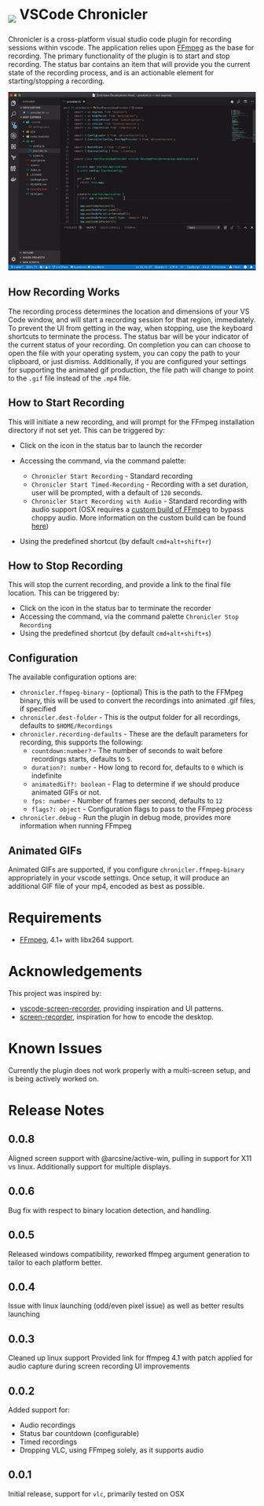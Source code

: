 <h1>
  <sub><img src="https://github.com/arciisine/vscode-chronicler/raw/master/images/logo.png" height="40"></sub>
  VSCode Chronicler
</h1>

Chronicler is a cross-platform visual studio code plugin for recording sessions within vscode. The application relies upon [FFmpeg](https://www.ffmpeg.org/) as the base for recording. The primary functionality of the plugin is to start and stop recording. The status bar contains an item that will provide you the current state of the recording process, and is an actionable element for starting/stopping a recording.

![Screen Capture in Action](./images/screencast-small.gif)

## How Recording Works
The recording process determines the location and dimensions of your VS Code window, and will start a recording session for that region, immediately.  To prevent the UI from getting in the way, when stopping, use the keyboard shortcuts to terminate the process. The status bar will be your indicator of the current status of your recording.  On completion you can can choose to open the file with your operating system, you can copy the path to your clipboard, or just dismiss.  Additionally, if you are configured your settings for supporting the animated gif production, the file path  will change to point to the `.gif` file instead of the `.mp4` file.

## How to Start Recording
This will initiate a new recording, and will prompt for the FFmpeg installation directory if not set yet.  This can be triggered by:
* Click on the icon in the status bar to launch the recorder
* Accessing the command, via the command palette:
   - `Chronicler Start Recording` - Standard recording
   - `Chronicler Start Timed-Recording` - Recording with a set duration, user will be prompted, with a default of `120` seconds.
   - `Chronicler Start Recording with Audio` - Standard recording with audio support (OSX requires a [custom build of FFmpeg](https://github.com/arciisine/vscode-chronicler/binaries/osx/ffmpeg) to bypass choppy audio.  More information on the custom build can be found [here](https://trac.ffmpeg.org/ticket/4513))

* Using the predefined shortcut (by default `cmd+alt+shift+r`)

## How to Stop Recording 
This will stop the current recording, and provide a link to the final file location.  This can be triggered by:
* Click on the icon in the status bar to terminate the recorder
* Accessing the command, via the command palette `Chronicler Stop Recording`
* Using the predefined shortcut (by default `cmd+alt+shift+s`)

## Configuration
The available configuration options are:
* `chronicler.ffmpeg-binary` - (optional) This is the path to the FFMpeg binary, this will be used to convert the recordings into animated .gif files, if specified
* `chronicler.dest-folder` - This is the output folder for all recordings, defaults to `$HOME/Recordings`
* `chronicler.recording-defaults` - These are the default parameters for recording, this supports the following:
  * `countdown:number?` - The number of seconds to wait before recordings starts, defaults to `5`.
  * `duration?: number` - How long to record for, defaults to `0` which is indefinite
  * `animatedGif?: boolean` - Flag to determine if we should produce animated GIFs or not.
  * `fps: number` - Number of frames per second, defaults to `12`
  * `flags?: object` - Configuration flags to pass to the FFmpeg process 
* `chronicler.debug` - Run the plugin in debug mode, provides more information when running FFmpeg

## Animated GIFs

Animated GIFs are supported, if you configure `chronicler.ffmpeg-binary` appropriately in your vscode settings.  Once setup, it will produce an additional GIF file of your mp4, encoded as best as possible.

# Requirements

* [FFmpeg](https://www.ffmpeg.org/download.html), 4.1+ with libx264 support.

# Acknowledgements

This project was inspired by:
* [vscode-screen-recorder](https://github.com/wk-j/vscode-screen-recorder), providing inspiration and UI patterns.
* [screen-recorder](https://github.com/131/screen-recorder), inspiration for how to encode the desktop.

# Known Issues

Currently the plugin does not work properly with a multi-screen setup, and is being actively worked on.

# Release Notes


## 0.0.8
Aligned screen support with @arcsine/active-win, pulling in support for X11 vs linux.  Additionally support for multiple displays.

## 0.0.6
Bug fix with respect to binary location detection, and handling.

## 0.0.5
Released windows compatibility, reworked ffmpeg argument generation to tailor to each platform better.

## 0.0.4
Issue with linux launching (odd/even pixel issue) as  well as better results launching

## 0.0.3
Cleaned up linux support
Provided link for ffmpeg 4.1 with patch applied for audio capture during screen recording
UI improvements

## 0.0.2
Added support for:
* Audio recordings
* Status bar countdown (configurable)
* Timed recordings
* Dropping VLC, using FFmpeg solely, as it supports audio

## 0.0.1
Initial release, support for `vlc`, primarily tested on OSX